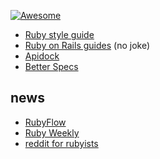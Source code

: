 [![Awesome](https://cdn.rawgit.com/sindresorhus/awesome/d7305f38d29fed78fa85652e3a63e154dd8e8829/media/badge.svg)](https://github.com/sindresorhus/awesome)

- [Ruby style guide](https://github.com/bbatsov/ruby-style-guide)
- [Ruby on Rails guides](guides.rubyonrails.org) (no joke)
- [Apidock](http://apidock.com/)
- [Better Specs](http://betterspecs.org/)

## news 

- [RubyFlow](http://www.rubyflow.com/)
- [Ruby Weekly](http://rubyweekly.com/)
- [reddit for rubyists](https://www.reddit.com/r/ruby)
